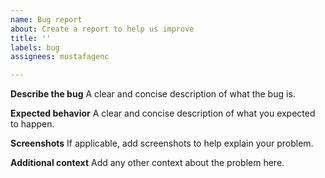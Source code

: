 ```yaml
---
name: Bug report
about: Create a report to help us improve
title: ''
labels: bug
assignees: mustafagenc

---
```


**Describe the bug**
A clear and concise description of what the bug is.

**Expected behavior**
A clear and concise description of what you expected to happen.

**Screenshots**
If applicable, add screenshots to help explain your problem.

**Additional context**
Add any other context about the problem here.
